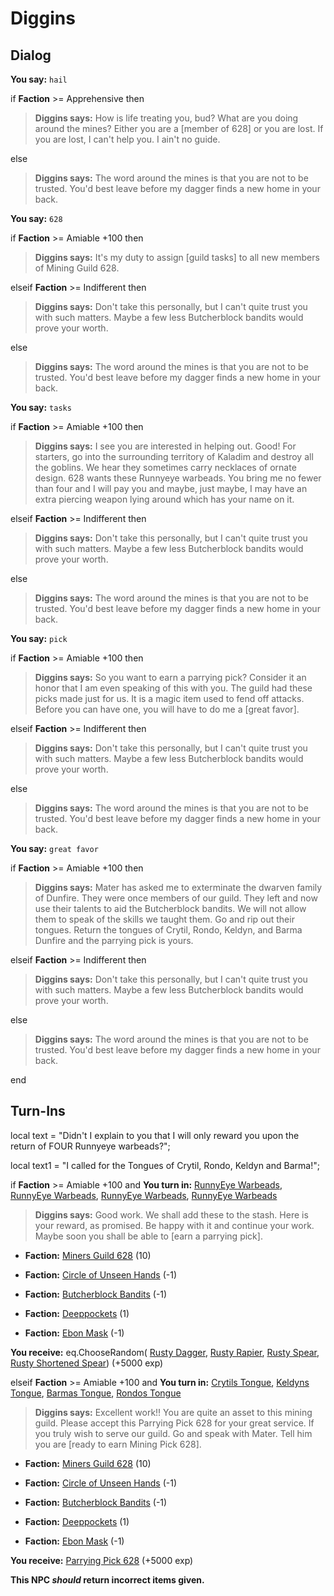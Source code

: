 # Diggins
## Dialog

**You say:** `hail`



if **Faction** >= Apprehensive then



>**Diggins says:** How is life treating you, bud? What are you doing around the mines? Either you are a [member of 628] or you are lost. If you are lost, I can't help you. I ain't no guide.


else



>**Diggins says:** The word around the mines is that you are not to be trusted. You'd best leave before my dagger finds a new home in your back.


**You say:** `628`



if **Faction** >= Amiable +100 then 



>**Diggins says:** It's my duty to assign [guild tasks] to all new members of Mining Guild 628.


elseif **Faction** >= Indifferent then



>**Diggins says:** Don't take this personally, but I can't quite trust you with such matters. Maybe a few less Butcherblock bandits would prove your worth.


else



>**Diggins says:** The word around the mines is that you are not to be trusted. You'd best leave before my dagger finds a new home in your back.


**You say:** `tasks`



if **Faction** >= Amiable +100 then 



>**Diggins says:** I see you are interested in helping out. Good! For starters, go into the surrounding territory of Kaladim and destroy all the goblins. We hear they sometimes carry necklaces of ornate design. 628 wants these Runnyeye warbeads. You bring me no fewer than four and I will pay you and maybe, just maybe, I may have an extra piercing weapon lying around which has your name on it.


elseif **Faction** >= Indifferent then



>**Diggins says:** Don't take this personally, but I can't quite trust you with such matters. Maybe a few less Butcherblock bandits would prove your worth.


else



>**Diggins says:** The word around the mines is that you are not to be trusted. You'd best leave before my dagger finds a new home in your back.


**You say:** `pick`



if **Faction** >= Amiable +100 then 



>**Diggins says:** So you want to earn a parrying pick? Consider it an honor that I am even speaking of this with you. The guild had these picks made just for us. It is a magic item used to fend off attacks. Before you can have one, you will have to do me a [great favor].


elseif **Faction** >= Indifferent then



>**Diggins says:** Don't take this personally, but I can't quite trust you with such matters. Maybe a few less Butcherblock bandits would prove your worth.


else



>**Diggins says:** The word around the mines is that you are not to be trusted. You'd best leave before my dagger finds a new home in your back.


**You say:** `great favor`



if **Faction** >= Amiable +100 then 



>**Diggins says:** Mater has asked me to exterminate the dwarven family of Dunfire. They were once members of our guild. They left and now use their talents to aid the Butcherblock bandits. We will not allow them to speak of the skills we taught them. Go and rip out their tongues. Return the tongues of Crytil, Rondo, Keldyn, and Barma Dunfire and the parrying pick is yours.


elseif **Faction** >= Indifferent then



>**Diggins says:** Don't take this personally, but I can't quite trust you with such matters. Maybe a few less Butcherblock bandits would prove your worth.


else



>**Diggins says:** The word around the mines is that you are not to be trusted. You'd best leave before my dagger finds a new home in your back.

end

## Turn-Ins



local text = "Didn't I explain to you that I will only reward you upon the return of FOUR Runnyeye warbeads?";

local text1 = "I called for the Tongues of Crytil, Rondo, Keldyn and Barma!";



if **Faction** >= Amiable +100 and  **You turn in:** [RunnyEye Warbeads](/item/13931), [RunnyEye Warbeads](/item/13931), [RunnyEye Warbeads](/item/13931), [RunnyEye Warbeads](/item/13931)


>**Diggins says:** Good work. We shall add these to the stash. Here is your reward, as promised. Be happy with it and continue your work. Maybe soon you shall be able to [earn a parrying pick].





* __Faction:__ [Miners Guild 628](/faction/322) (10)


* __Faction:__ [Circle of Unseen Hands](/faction/223) (-1)


* __Faction:__ [Butcherblock Bandits](/faction/379) (-1)


* __Faction:__ [Deeppockets](/faction/241) (1)


* __Faction:__ [Ebon Mask](/faction/244) (-1)


 **You receive:** eq.ChooseRandom( [Rusty Dagger](/item/7007), [Rusty Rapier](/item/7008), [Rusty Spear](/item/7009), [Rusty Shortened Spear](/item/7010)) (+5000 exp)

elseif **Faction** >= Amiable +100 and  **You turn in:** [Crytils Tongue](/item/12170), [Keldyns Tongue](/item/12172), [Barmas Tongue](/item/12174), [Rondos Tongue](/item/12178)


>**Diggins says:** Excellent work!! You are quite an asset to this mining guild. Please accept this Parrying Pick 628 for your great service. If you truly wish to serve our guild. Go and speak with Mater. Tell him you are [ready to earn Mining Pick 628].


* __Faction:__ [Miners Guild 628](/faction/322) (10)


* __Faction:__ [Circle of Unseen Hands](/faction/223) (-1)


* __Faction:__ [Butcherblock Bandits](/faction/379) (-1)


* __Faction:__ [Deeppockets](/faction/241) (1)


* __Faction:__ [Ebon Mask](/faction/244) (-1)


 **You receive:**  [Parrying Pick 628](/item/12166) (+5000 exp)

**This NPC *should* return incorrect items given.**
